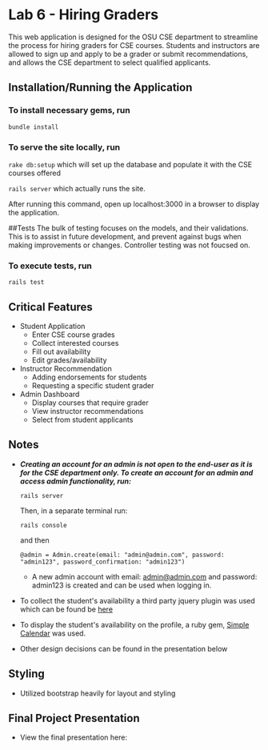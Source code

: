 # Lab 6 - Hiring Graders
This web application is designed for the OSU CSE department to streamline the process for hiring graders for CSE courses. Students and instructors are allowed to sign up and apply to be a grader or submit recommendations, and allows the CSE department to select qualified applicants.

## Installation/Running the Application

### To install necessary gems, run

``bundle install``

### To serve the site locally, run
``rake db:setup`` which will set up the database and populate it with the CSE courses offered

``rails server`` which actually runs the site.


After running this command, open up localhost:3000 in a browser to display the application.

##Tests
The bulk of testing focuses on the models, and their validations.
This is to assist in future development, and prevent against bugs when
making improvements or changes. Controller testing was not foucsed on.
### To execute tests, run
``rails test``

## Critical Features
- Student Application
  - Enter CSE course grades
  - Collect interested courses
  - Fill out availability
  - Edit grades/availability
- Instructor Recommendation
  -  Adding endorsements for students
  - Requesting a specific student grader
- Admin Dashboard
  - Display courses that require grader
  - View instructor recommendations
  - Select from student applicants


## Notes
- _**Creating an account for an admin is not open to the end-user as it is for the CSE department only. To create an account for an admin and access admin functionality, run:**_

  ```rails server```

  Then, in a separate terminal run:

  ``` rails console ``` 

  and then  
  
  ``` @admin = Admin.create(email: "admin@admin.com", password: "admin123", password_confirmation: "admin123") ``` 
  - A new admin account with email: admin@admin.com and password: admin123 is created and can be used when logging in.
- To collect the student's availability a third party jquery plugin was used which can be found be [here](https://github.com/shonihei/weekly-scheduler-component)
- To display the student's availability on the profile, a ruby gem, [Simple Calendar](https://excid3.github.io/simple_calendar/) was used.
- Other design decisions can be found in the presentation below

## Styling
- Utilized bootstrap heavily for layout and styling

## Final Project Presentation
- View the final presentation here: 

